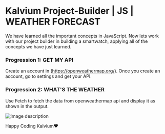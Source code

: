 
# Kalvium Project-Builder | JS | WEATHER FORECAST

We have learned all the important concepts in JavaScript. Now lets work with our project builder in building a smartwatch, applying all of the concepts we have just learned.

### Progression 1: GET MY API
Create an account in (https://openweathermap.org/). Once you create an account, go to settings and get your API.

### Progression 2: WHAT'S THE WEATHER
Use Fetch to fetch the data from openweathermap api and display it as shown in the output. 

![Image description](https://i1.faceprep.in/ProGrad/weather-1.png)


Happy Coding Kalvium❤️
